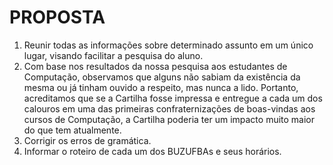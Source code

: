 # PROPOSTA

1. Reunir todas as informações sobre determinado assunto em um único lugar, visando facilitar a pesquisa do aluno.
2. Com base nos resultados da nossa pesquisa aos estudantes de Computação, observamos que alguns não sabiam da existência da mesma ou já tinham ouvido a respeito, mas nunca a lido. Portanto, acreditamos que se a Cartilha fosse impressa e entregue a cada um dos calouros em uma das primeiras confraternizações de boas-vindas aos cursos de Computação, a Cartilha poderia ter um impacto muito maior do que tem atualmente.
3. Corrigir os erros de gramática.
4. Informar o roteiro de cada um dos BUZUFBAs e seus horários.
